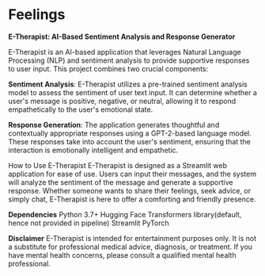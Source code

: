 # Feelings
**E-Therapist: AI-Based Sentiment Analysis and Response Generator**

E-Therapist is an AI-based application that leverages Natural Language Processing (NLP) and sentiment analysis to provide supportive responses to user input. This project combines two crucial components:

**Sentiment Analysis**: E-Therapist utilizes a pre-trained sentiment analysis model to assess the sentiment of user text input. It can determine whether a user's message is positive, negative, or neutral, allowing it to respond empathetically to the user's emotional state.

**Response Generation**: The application generates thoughtful and contextually appropriate responses using a GPT-2-based language model. These responses take into account the user's sentiment, ensuring that the interaction is emotionally intelligent and empathetic.

How to Use E-Therapist
E-Therapist is designed as a Streamlit web application for ease of use. Users can input their messages, and the system will analyze the sentiment of the message and generate a supportive response. Whether someone wants to share their feelings, seek advice, or simply chat, E-Therapist is here to offer a comforting and friendly presence.

**Dependencies**
Python 3.7+
Hugging Face Transformers library(default, hence not provided in pipeline)
Streamlit
PyTorch 

**Disclaimer**
E-Therapist is intended for entertainment purposes only. It is not a substitute for professional medical advice, diagnosis, or treatment. If you have mental health concerns, please consult a qualified mental health professional.






